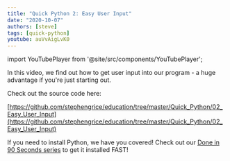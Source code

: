 ```yaml
---
title: "Quick Python 2: Easy User Input"
date: "2020-10-07"
authors: [steve]
tags: [quick-python]
youtube: auVvAigLvK0
---
```


import YouTubePlayer from '@site/src/components/YouTubePlayer';

<YouTubePlayer youtubeLink={frontmatter.youtube} />

In this video, we find out how to get user input into our program - a huge advantage if you're just starting out.

<!--truncate-->

Check out the source code here:

[https://github.com/stephengrice/education/tree/master/Quick_Python/02_Easy_User_Input](https://github.com/stephengrice/education/tree/master/Quick_Python/02_Easy_User_Input)

If you need to install Python, we have you covered! Check out our [Done in 90 Seconds series](/projects/lte-90-sec) to get it installed FAST!